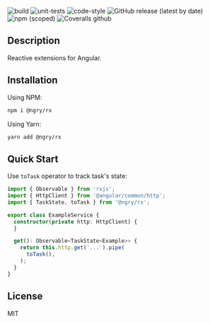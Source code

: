 ![build](https://github.com/ngry-project/rx/workflows/build/badge.svg?branch=master)
![unit-tests](https://github.com/ngry-project/rx/workflows/unit-tests/badge.svg?branch=master)
![code-style](https://github.com/ngry-project/rx/workflows/code-style/badge.svg?branch=master)
![GitHub release (latest by date)](https://img.shields.io/github/v/release/ngry-project/rx?logo=github)
![npm (scoped)](https://img.shields.io/npm/v/@ngry/rx?logo=npm)
![Coveralls github](https://img.shields.io/coveralls/github/ngry-project/rx?logo=jest)

## Description

Reactive extensions for Angular.

## Installation

Using NPM:

```bash
npm i @ngry/rx
```

Using Yarn:

```bash
yarn add @ngry/rx
```

## Quick Start

Use `toTask` operator to track task's state:

```ts
import { Observable } from 'rxjs';
import { HttpClient } from '@angular/common/http';
import { TaskState, toTask } from '@ngry/rx';

export class ExampleService {
  constructor(private http: HttpClient) {
  }

  get(): Observable<TaskState<Example>> {
    return this.http.get('...').pipe(
      toTask(),
    );
  }
}
```

## License

MIT
